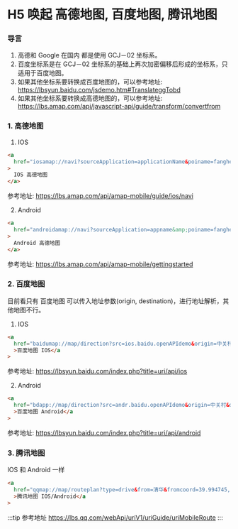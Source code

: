 # H5 唤起 高德地图, 百度地图, 腾讯地图

### 导言

1. 高德和 Google 在国内 都是使用 GCJ－02 坐标系。
2. 百度坐标系是在 GCJ－02 坐标系的基础上再次加密偏移后形成的坐标系，只适用于百度地图。
3. 如果其他坐标系要转换成百度地图的，可以参考地址: https://lbsyun.baidu.com/jsdemo.htm#TranslateggTobd
4. 如果其他坐标系要转换成高德地图的，可以参考地址: https://lbs.amap.com/api/javascript-api/guide/transform/convertfrom

### 1. 高德地图

1. IOS

```html
<a
  href="iosamap://navi?sourceApplication=applicationName&poiname=fangheng&poiid=BGVIS&lat=36.547901&lon=104.258354&dev=1&style=2"
>
  IOS 高德地图
</a>
```

参考地址: https://lbs.amap.com/api/amap-mobile/guide/ios/navi

2. Android

```html
<a
  href="androidamap://navi?sourceApplication=appname&amp;poiname=fangheng&amp;lat=36.547901&amp;lon=104.258354&amp;dev=1&amp;style=2"
>
  Android 高德地图
</a>
```

参考地址: https://lbs.amap.com/api/amap-mobile/gettingstarted

### 2. 百度地图

目前看只有 百度地图 可以传入地址参数(origin, destination)，进行地址解析，其他地图不行。

1. IOS

```html
<a
  href="baidumap://map/direction?src=ios.baidu.openAPIdemo&origin=中关村&destination=北京市海淀区城府路28号&mode=driving&region=北京"
  >百度地图 IOS</a
>
```

参考地址: https://lbsyun.baidu.com/index.php?title=uri/api/ios

2. Android

```html
<a
  href="bdapp://map/direction?src=andr.baidu.openAPIdemo&origin=中关村&destination=北京市海淀区城府路28号&mode=driving&region=北京"
  >百度地图 Android</a
>
```

参考地址: https://lbsyun.baidu.com/index.php?title=uri/api/android

### 3. 腾讯地图

IOS 和 Android 一样

```html
<a
  href="qqmap://map/routeplan?type=drive&from=清华&fromcoord=39.994745,116.247282&to=怡和世家&tocoord=39.867192,116.493187&referer=OB4BZ-D4W3U-B7VVO-4PJWW-6TKDJ-WPB77"
  >腾讯地图 IOS/Android</a
>
```

:::tip 参考地址
https://lbs.qq.com/webApi/uriV1/uriGuide/uriMobileRoute
:::
